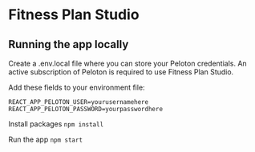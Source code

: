 # Fitness Plan Studio

## Running the app locally

Create a .env.local file where you can store your Peloton credentials.
An active subscription of Peloton is required to use Fitness Plan Studio.

Add these fields to your environment file:

```
REACT_APP_PELOTON_USER=yourusernamehere
REACT_APP_PELOTON_PASSWORD=yourpasswordhere
```

Install packages
`npm install`

Run the app
`npm start`
